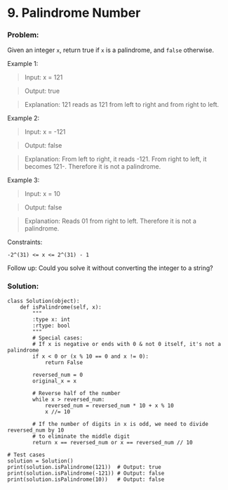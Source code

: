 # 9. Palindrome Number


### Problem:
Given an integer  ``x``, return true if ``x`` is a palindrome, and ``false`` otherwise.


Example 1:
> Input: x = 121

> Output: true

> Explanation: 121 reads as 121 from left to right and from right to left.

Example 2:
> Input: x = -121

> Output: false

> Explanation: From left to right, it reads -121. From right to left, it becomes 121-. Therefore it is not a palindrome.

Example 3:
> Input: x = 10

> Output: false

> Explanation: Reads 01 from right to left. Therefore it is not a palindrome.
 

Constraints:

``-2^(31) <= x <= 2^(31) - 1``
 

Follow up: Could you solve it without converting the integer to a string?




### Solution:

```
class Solution(object):
    def isPalindrome(self, x):
        """
        :type x: int
        :rtype: bool
        """
        # Special cases:
        # If x is negative or ends with 0 & not 0 itself, it's not a palindrome
        if x < 0 or (x % 10 == 0 and x != 0):
            return False
        
        reversed_num = 0
        original_x = x
        
        # Reverse half of the number
        while x > reversed_num:
            reversed_num = reversed_num * 10 + x % 10
            x //= 10
        
        # If the number of digits in x is odd, we need to divide reversed_num by 10
        # to eliminate the middle digit
        return x == reversed_num or x == reversed_num // 10

# Test cases
solution = Solution()
print(solution.isPalindrome(121))  # Output: true
print(solution.isPalindrome(-121)) # Output: false
print(solution.isPalindrome(10))   # Output: false

```


